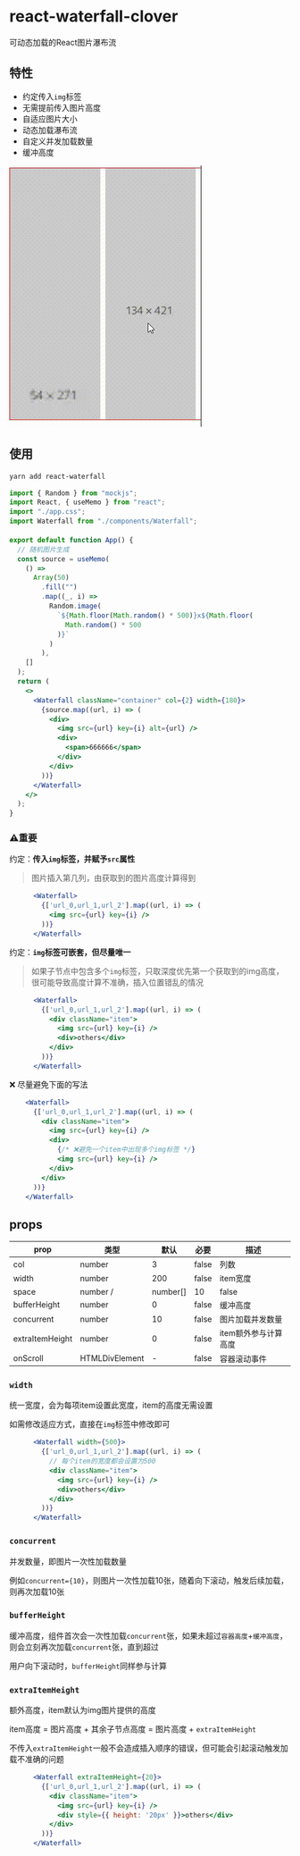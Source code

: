 # react-waterfall-clover
可动态加载的React图片瀑布流


## 特性

- 约定传入`img`标签
- 无需提前传入图片高度
- 自适应图片大小
- 动态加载瀑布流
- 自定义并发加载数量
- 缓冲高度

![react-waterfall](https://github.com/tpc-ht/react-waterfall-clover/blob/main/public/images/waterfall.gif)



## 使用

```
yarn add react-waterfall
```
```jsx
import { Random } from "mockjs";
import React, { useMemo } from "react";
import "./app.css";
import Waterfall from "./components/Waterfall";

export default function App() {
  // 随机图片生成
  const source = useMemo(
    () =>
      Array(50)
        .fill("")
        .map((_, i) =>
          Random.image(
            `${Math.floor(Math.random() * 500)}x${Math.floor(
              Math.random() * 500
            )}`
          )
        ),
    []
  );
  return (
    <>
      <Waterfall className="container" col={2} width={180}>
        {source.map((url, i) => (
          <div>
            <img src={url} key={i} alt={url} />
            <div>
              <span>666666</span>
            </div>
          </div>
        ))}
      </Waterfall>
    </>
  );
}
```


### ⚠️重要

约定：**传入`img`标签，并赋予`src`属性**

> 图片插入第几列，由获取到的图片高度计算得到

```jsx
      <Waterfall>
        {['url_0,url_1,url_2'].map((url, i) => (
          <img src={url} key={i} />
        ))}
      </Waterfall>
```

约定：**`img`标签可嵌套，但尽量唯一**

> 如果子节点中包含多个`img`标签，只取深度优先第一个获取到的img高度，很可能导致高度计算不准确，插入位置错乱的情况

```jsx
      <Waterfall>
        {['url_0,url_1,url_2'].map((url, i) => (
          <div className="item">
            <img src={url} key={i} />
            <div>others</div>
          </div>
        ))}
      </Waterfall>
```

❌ 尽量避免下面的写法

```jsx
    <Waterfall>
      {['url_0,url_1,url_2'].map((url, i) => (
        <div className="item">
          <img src={url} key={i} />
          <div>
            {/* ❌避免一个item中出现多个img标签 */}
            <img src={url} key={i} />
          </div>
        </div>
      ))}
    </Waterfall>
```


## props

| prop            | 类型           | 默认 | 必要  | 描述                 |
| --------------- | -------------- | ---- | ----- | -------------------- |
| col             | number         | 3    | false | 列数                 |
| width           | number         | 200  | false | item宽度             |
| space           | number /| number[]         | 10   | false | 间隙           |
| bufferHeight    | number         | 0    | false | 缓冲高度             |
| concurrent      | number         | 10   | false | 图片加载并发数量     |
| extraItemHeight | number         | 0    | false | item额外参与计算高度 |
| onScroll        | HTMLDivElement | -    | false | 容器滚动事件         |


### `width`

统一宽度，会为每项item设置此宽度，item的高度无需设置

如需修改适应方式，直接在`img`标签中修改即可

```jsx
      <Waterfall width={500}>
        {['url_0,url_1,url_2'].map((url, i) => (
          // 每个item的宽度都会设置为500
          <div className="item">
            <img src={url} key={i} />
            <div>others</div>
          </div>
        ))}
      </Waterfall>
```


### `concurrent`

并发数量，即图片一次性加载数量

例如`concurrent={10}`，则图片一次性加载10张，随着向下滚动，触发后续加载，则再次加载10张


### `bufferHeight`

缓冲高度，组件首次会一次性加载`concurrent`张，如果未超过`容器高度`+`缓冲高度`，则会立刻再次加载`concurrent`张，直到超过

用户向下滚动时，`bufferHeight`同样参与计算


### `extraItemHeight`

额外高度，item默认为img图片提供的高度

item高度 = 图片高度 + 其余子节点高度 = 图片高度 + `extraItemHeight`

不传入`extraItemHeight`一般不会造成插入顺序的错误，但可能会引起滚动触发加载不准确的问题

```jsx
      <Waterfall extraItemHeight={20}>
        {['url_0,url_1,url_2'].map((url, i) => (
          <div className="item">
            <img src={url} key={i} />
            <div style={{ height: '20px' }}>others</div>
          </div>
        ))}
      </Waterfall>
```
